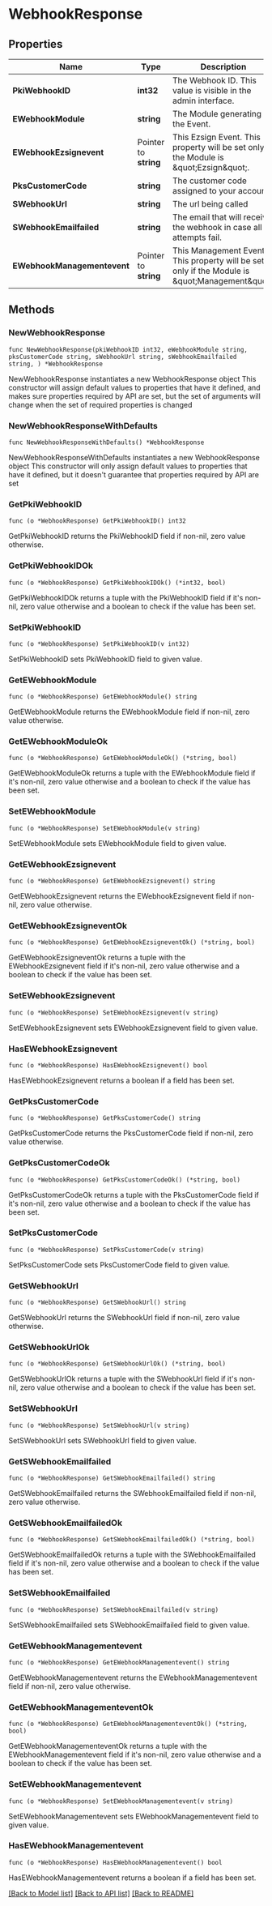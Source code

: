 # WebhookResponse

## Properties

Name | Type | Description | Notes
------------ | ------------- | ------------- | -------------
**PkiWebhookID** | **int32** | The Webhook ID. This value is visible in the admin interface. | 
**EWebhookModule** | **string** | The Module generating the Event. | 
**EWebhookEzsignevent** | Pointer to **string** | This Ezsign Event. This property will be set only if the Module is \&quot;Ezsign\&quot;. | [optional] 
**PksCustomerCode** | **string** | The customer code assigned to your account | 
**SWebhookUrl** | **string** | The url being called | 
**SWebhookEmailfailed** | **string** | The email that will receive the webhook in case all attempts fail. | 
**EWebhookManagementevent** | Pointer to **string** | This Management Event. This property will be set only if the Module is \&quot;Management\&quot;. | [optional] 

## Methods

### NewWebhookResponse

`func NewWebhookResponse(pkiWebhookID int32, eWebhookModule string, pksCustomerCode string, sWebhookUrl string, sWebhookEmailfailed string, ) *WebhookResponse`

NewWebhookResponse instantiates a new WebhookResponse object
This constructor will assign default values to properties that have it defined,
and makes sure properties required by API are set, but the set of arguments
will change when the set of required properties is changed

### NewWebhookResponseWithDefaults

`func NewWebhookResponseWithDefaults() *WebhookResponse`

NewWebhookResponseWithDefaults instantiates a new WebhookResponse object
This constructor will only assign default values to properties that have it defined,
but it doesn't guarantee that properties required by API are set

### GetPkiWebhookID

`func (o *WebhookResponse) GetPkiWebhookID() int32`

GetPkiWebhookID returns the PkiWebhookID field if non-nil, zero value otherwise.

### GetPkiWebhookIDOk

`func (o *WebhookResponse) GetPkiWebhookIDOk() (*int32, bool)`

GetPkiWebhookIDOk returns a tuple with the PkiWebhookID field if it's non-nil, zero value otherwise
and a boolean to check if the value has been set.

### SetPkiWebhookID

`func (o *WebhookResponse) SetPkiWebhookID(v int32)`

SetPkiWebhookID sets PkiWebhookID field to given value.


### GetEWebhookModule

`func (o *WebhookResponse) GetEWebhookModule() string`

GetEWebhookModule returns the EWebhookModule field if non-nil, zero value otherwise.

### GetEWebhookModuleOk

`func (o *WebhookResponse) GetEWebhookModuleOk() (*string, bool)`

GetEWebhookModuleOk returns a tuple with the EWebhookModule field if it's non-nil, zero value otherwise
and a boolean to check if the value has been set.

### SetEWebhookModule

`func (o *WebhookResponse) SetEWebhookModule(v string)`

SetEWebhookModule sets EWebhookModule field to given value.


### GetEWebhookEzsignevent

`func (o *WebhookResponse) GetEWebhookEzsignevent() string`

GetEWebhookEzsignevent returns the EWebhookEzsignevent field if non-nil, zero value otherwise.

### GetEWebhookEzsigneventOk

`func (o *WebhookResponse) GetEWebhookEzsigneventOk() (*string, bool)`

GetEWebhookEzsigneventOk returns a tuple with the EWebhookEzsignevent field if it's non-nil, zero value otherwise
and a boolean to check if the value has been set.

### SetEWebhookEzsignevent

`func (o *WebhookResponse) SetEWebhookEzsignevent(v string)`

SetEWebhookEzsignevent sets EWebhookEzsignevent field to given value.

### HasEWebhookEzsignevent

`func (o *WebhookResponse) HasEWebhookEzsignevent() bool`

HasEWebhookEzsignevent returns a boolean if a field has been set.

### GetPksCustomerCode

`func (o *WebhookResponse) GetPksCustomerCode() string`

GetPksCustomerCode returns the PksCustomerCode field if non-nil, zero value otherwise.

### GetPksCustomerCodeOk

`func (o *WebhookResponse) GetPksCustomerCodeOk() (*string, bool)`

GetPksCustomerCodeOk returns a tuple with the PksCustomerCode field if it's non-nil, zero value otherwise
and a boolean to check if the value has been set.

### SetPksCustomerCode

`func (o *WebhookResponse) SetPksCustomerCode(v string)`

SetPksCustomerCode sets PksCustomerCode field to given value.


### GetSWebhookUrl

`func (o *WebhookResponse) GetSWebhookUrl() string`

GetSWebhookUrl returns the SWebhookUrl field if non-nil, zero value otherwise.

### GetSWebhookUrlOk

`func (o *WebhookResponse) GetSWebhookUrlOk() (*string, bool)`

GetSWebhookUrlOk returns a tuple with the SWebhookUrl field if it's non-nil, zero value otherwise
and a boolean to check if the value has been set.

### SetSWebhookUrl

`func (o *WebhookResponse) SetSWebhookUrl(v string)`

SetSWebhookUrl sets SWebhookUrl field to given value.


### GetSWebhookEmailfailed

`func (o *WebhookResponse) GetSWebhookEmailfailed() string`

GetSWebhookEmailfailed returns the SWebhookEmailfailed field if non-nil, zero value otherwise.

### GetSWebhookEmailfailedOk

`func (o *WebhookResponse) GetSWebhookEmailfailedOk() (*string, bool)`

GetSWebhookEmailfailedOk returns a tuple with the SWebhookEmailfailed field if it's non-nil, zero value otherwise
and a boolean to check if the value has been set.

### SetSWebhookEmailfailed

`func (o *WebhookResponse) SetSWebhookEmailfailed(v string)`

SetSWebhookEmailfailed sets SWebhookEmailfailed field to given value.


### GetEWebhookManagementevent

`func (o *WebhookResponse) GetEWebhookManagementevent() string`

GetEWebhookManagementevent returns the EWebhookManagementevent field if non-nil, zero value otherwise.

### GetEWebhookManagementeventOk

`func (o *WebhookResponse) GetEWebhookManagementeventOk() (*string, bool)`

GetEWebhookManagementeventOk returns a tuple with the EWebhookManagementevent field if it's non-nil, zero value otherwise
and a boolean to check if the value has been set.

### SetEWebhookManagementevent

`func (o *WebhookResponse) SetEWebhookManagementevent(v string)`

SetEWebhookManagementevent sets EWebhookManagementevent field to given value.

### HasEWebhookManagementevent

`func (o *WebhookResponse) HasEWebhookManagementevent() bool`

HasEWebhookManagementevent returns a boolean if a field has been set.


[[Back to Model list]](../README.md#documentation-for-models) [[Back to API list]](../README.md#documentation-for-api-endpoints) [[Back to README]](../README.md)


